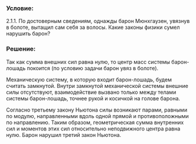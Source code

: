 ###  Условие: 

$2.1.1.$ По достоверным сведениям, однажды барон Мюнхгаузен, увязнув в болоте, вытащил сам себя за волосы. Какие законы физики сумел нарушить барон? 

###  Решение: 

Так как сумма внешних сил равна нулю, то центр масс системы барон-лошадь покоится (по условию задачи барон увяз в болоте).

Механическую систему, в которую входит барон-лошадь, будем считать замкнутой. Внутри замкнутой механической системы внешние силы отсутствуют, взаимодействие вызвано только между телами системы барон-лошадь, точнее рукой и косичкой на голове барона. 

Согласно третьему закону Ньютона силы возникают парами, равными по модулю, направленными вдоль одной прямой и противоположными по направлению. Таким образом, геометрическая сумма внутренних сил и моментов этих сил относительно неподвижного центра равна нулю. Барон нарушил третий закон Ньютона. 

  

